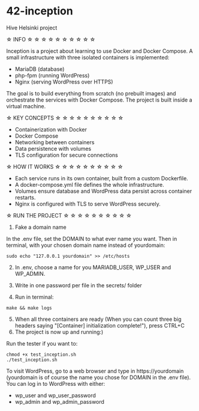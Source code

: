 # 42-inception

Hive Helsinki project

☆ INFO ☆ ☆ ☆ ☆ ☆ ☆ ☆ ☆ ☆ ☆

Inception is a project about learning to use Docker and Docker Compose.
A small infrastructure with three isolated containers is implemented:

- MariaDB (database)
- php-fpm  (running WordPress)
- Nginx  (serving WordPress over HTTPS)

The goal is to build everything from scratch (no prebuilt images) and orchestrate the services with Docker Compose. 
The project is built inside a virtual machine. 

☆ KEY CONCEPTS ☆ ☆ ☆ ☆ ☆ ☆ ☆ ☆ ☆ ☆

- Containerization with Docker
- Docker Compose
- Networking between containers
- Data persistence with volumes
- TLS configuration for secure connections

☆ HOW IT WORKS ☆ ☆ ☆ ☆ ☆ ☆ ☆ ☆ ☆ ☆

- Each service runs in its own container, built from a custom Dockerfile.
- A docker-compose.yml file defines the whole infrastructure.
- Volumes ensure database and WordPress data persist across container restarts.
- Nginx is configured with TLS to serve WordPress securely.

☆ RUN THE PROJECT ☆ ☆ ☆ ☆ ☆ ☆ ☆ ☆ ☆ ☆

1. Fake a domain name

In the .env file, set the DOMAIN to what ever name you want.
Then in terminal, with your chosen domain name instead of yourdomain:
```
sudo echo "127.0.0.1 yourdomain" >> /etc/hosts
```
2. In .env, choose a name for you MARIADB_USER, WP_USER and WP_ADMIN.

3. Write in one password per file in the secrets/ folder

4. Run in terminal:
```
make && make logs
```

5. When all three containers are ready (When you can count three big headers saying "[Container] initialization complete!"), press CTRL+C
6. The project is now up and running:)
   
Run the tester if you want to:
```
chmod +x test_inception.sh
./test_inception.sh
```

To visit WordPress, go to a web browser and type in https://yourdomain (yourdomain is of course the name you chose for DOMAIN in the .env file).
You can log in to WordPress with either:
-  wp_user and wp_user_password
-  wp_admin and wp_admin_password
